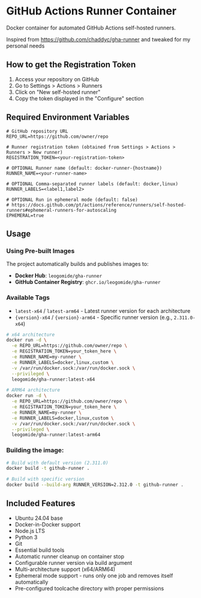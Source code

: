 # GitHub Actions Runner Container

Docker container for automated GitHub Actions self-hosted runners.

Inspired from https://github.com/chaddyc/gha-runner and tweaked for my personal needs

## How to get the Registration Token

1. Access your repository on GitHub
2. Go to Settings > Actions > Runners
3. Click on "New self-hosted runner"
4. Copy the token displayed in the "Configure" section

## Required Environment Variables

````dotenv
# GitHub repository URL
REPO_URL=https://github.com/owner/repo

# Runner registration token (obtained from Settings > Actions > Runners > New runner)
REGISTRATION_TOKEN=<your-registration-token>

# OPTIONAL Runner name (default: docker-runner-{hostname})
RUNNER_NAME=<your-runner-name>

# OPTIONAL Comma-separated runner labels (default: docker,linux)
RUNNER_LABELS=<label1,label2>

# OPTIONAL Run in ephemeral mode (default: false)
# https://docs.github.com/pt/actions/reference/runners/self-hosted-runners#ephemeral-runners-for-autoscaling
EPHEMERAL=true

````
## Usage

### Using Pre-built Images

The project automatically builds and publishes images to:

- **Docker Hub**: `leogomide/gha-runner`
- **GitHub Container Registry**: `ghcr.io/leogomide/gha-runner`

### Available Tags

- `latest-x64` / `latest-arm64` - Latest runner version for each architecture
- `{version}-x64` / `{version}-arm64` - Specific runner version (e.g., `2.311.0-x64`)

```bash
# x64 architecture
docker run -d \
  -e REPO_URL=https://github.com/owner/repo \
  -e REGISTRATION_TOKEN=your_token_here \
  -e RUNNER_NAME=my-runner \
  -e RUNNER_LABELS=docker,linux,custom \
  -v /var/run/docker.sock:/var/run/docker.sock \
  --privileged \
  leogomide/gha-runner:latest-x64

# ARM64 architecture
docker run -d \
  -e REPO_URL=https://github.com/owner/repo \
  -e REGISTRATION_TOKEN=your_token_here \
  -e RUNNER_NAME=my-runner \
  -e RUNNER_LABELS=docker,linux,custom \
  -v /var/run/docker.sock:/var/run/docker.sock \
  --privileged \
  leogomide/gha-runner:latest-arm64
```

### Building the image:
```bash
# Build with default version (2.311.0)
docker build -t github-runner .

# Build with specific version
docker build --build-arg RUNNER_VERSION=2.312.0 -t github-runner .
```

## Included Features

- Ubuntu 24.04 base
- Docker-in-Docker support
- Node.js LTS
- Python 3
- Git
- Essential build tools
- Automatic runner cleanup on container stop
- Configurable runner version via build argument
- Multi-architecture support (x64/ARM64)
- Ephemeral mode support - runs only one job and removes itself automatically
- Pre-configured toolcache directory with proper permissions

